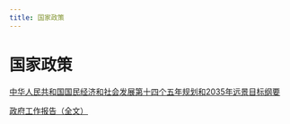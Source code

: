 ```yaml
---
title: 国家政策
---
```


# 国家政策

[中华人民共和国国民经济和社会发展第十四个五年规划和2035年远景目标纲要](国家政策/中华人民共和国国民经济和社会发展第十四个五年规划和2035年远景目标纲要.md)

[政府工作报告（全文）](%E5%9B%BD%E5%AE%B6%E6%94%BF%E7%AD%96/%E6%94%BF%E5%BA%9C%E5%B7%A5%E4%BD%9C%E6%8A%A5%E5%91%8A%EF%BC%88%E5%85%A8%E6%96%87%EF%BC%89%200dd94c1abc684ce5954390972987ecd5.md)